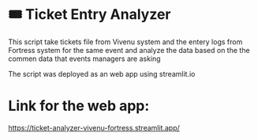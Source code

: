 
# 🎟️ Ticket Entry Analyzer
This script take tickets file from Vivenu system and the entery logs from Fortress system for the same event and analyze the data based on the the commen data that events managers are asking

The script was deployed as an web app using streamlit.io 

# Link for the web app:
https://ticket-analyzer-vivenu-fortress.streamlit.app/

